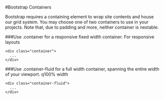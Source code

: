 #Bootstrap Containers

Bootstrap requires a containing element to wrap site contents and house our grid system. You may choose one of two containers to use in your projects. Note that, due to padding and more, neither container is nestable.

###Use .container for a responsive fixed width container.
For responsive layouts


	<div class="container">
	  ...
	</div>
	
###Use .container-fluid for a full width container, spanning the entire width of your viewport.
q100% width


	<div class="container-fluid">
	  ...
	</div>